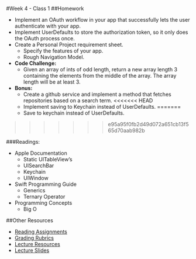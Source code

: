 #Week 4 - Class 1
##Homework
* Implement an OAuth workflow in your app that successfully lets the user authenticate with your app.
* Implement UserDefaults to store the authorization token, so it only does the OAuth process once.
* Create a Personal Project requirement sheet.
	* Specify the features of your app.
	* Rough Navigation Model.
* **Code Challenge:**
	* Given an array of ints of odd length, return a new array length 3 containing the elements from the middle of the array. The array length will be at least 3.
* **Bonus:**
	* Create a github service and implement a method that fetches repositories based on a search term.
<<<<<<< HEAD
	* Implement saving to Keychain instead of UserDefaults.
=======
	* Save to keychain instead of UserDefaults.
>>>>>>> e95a95f0fb2d49d072a651cb13f565d70aab982b

###Readings:
* Apple Documentation
  * Static UITableView’s
  * UISearchBar
  * Keychain
  * UIWindow
* Swift Programming Guide
  * Generics
  * Ternary Operator
* Programming Concepts
  * Big O

##Other Resources
* [Reading Assignments](../../Resources/ra-grading-standard/)
* [Grading Rubrics](../../Resources/)
* [Lecture Resources](lecture/)
* [Lecture Slides](https://www.icloud.com/keynote/000EtSMrX5WTirpvWCOKi-OSQ#Week4_Day1)
